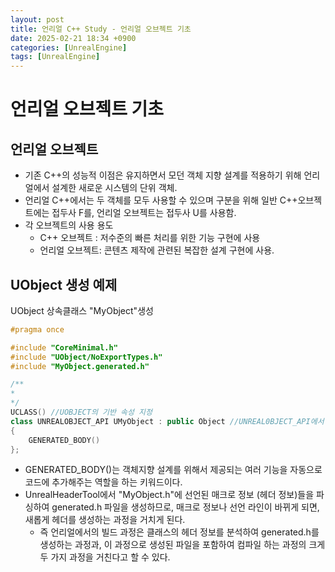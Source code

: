 ```yaml
---
layout: post
title: 언리얼 C++ Study - 언리얼 오브젝트 기초
date: 2025-02-21 18:34 +0900
categories: [UnrealEngine]
tags: [UnrealEngine]
---
```




# 언리얼 오브젝트 기초



## 언리얼 오브젝트

- 기존 C++의 성능적 이점은 유지하면서 모던 객체 지향 설계를 적용하기 위해 언리얼에서 설계한 새로운 시스템의 단위 객체.
- 언리얼 C++에서는 두 객체를 모두 사용할 수 있으며 구분을 위해 일반 C++오브젝트에는 접두사 F를, 언리얼 오브젝트는 접두사 U를 사용함.
- 각 오브젝트의 사용 용도
  - C++ 오브젝트 : 저수준의 빠른 처리를 위한 기능 구현에 사용
  - 언리얼 오브젝트: 콘텐츠 제작에 관련된 복잡한 설계 구현에 사용.



## UObject 생성 예제

 

UObject 상속클래스 "MyObject"생성

```cpp
#pragma once

#include "CoreMinimal.h"
#include "UObject/NoExportTypes.h"
#include "MyObject.generated.h"

/**
*
*/
UCLASS() //UOBJECT의 기반 속성 지정
class UNREALOBJECT_API UMyObject : public Object //UNREAL0BJECT_API에서 앞부분은 프로젝트 이름, 해당 키워드는 이 오브젝트를 다른 DLL, 다른 모듈에서도 사용될 수 있도록 개방해주는 키워드임. (없앨수도 있음)
{
    GENERATED_BODY()
};
```



- GENERATED_BODY()는 객체지향 설계를 위해서 제공되는 여러 기능을 자동으로 코드에 추가해주는 역할을 하는 키워드이다.
- UnrealHeaderTool에서 "MyObject.h"에 선언된 매크로 정보 (헤더 정보)들을 파싱하여 generated.h 파일을 생성하므로, 매크로 정보나 선언 라인이 바뀌게 되면, 새롭게 헤더를 생성하는 과정을 거치게 된다.
  - 즉 언리얼에서의 빌드 과정은 클래스의 헤더 정보를 분석하여 generated.h를 생성하는 과정과, 이 과정으로 생성된 파일을 포함하여 컴파일 하는 과정의 크게 두 가지 과정을 거친다고 할 수 있다.
